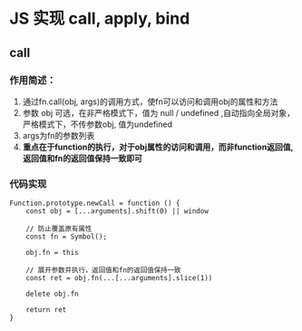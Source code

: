 # JS 实现 call, apply, bind

## call

### 作用简述：
1. 通过fn.call(obj, args)的调用方式，使fn可以访问和调用obj的属性和方法
2. 参数 obj 可选，在非严格模式下，值为 null / undefined ,自动指向全局对象，严格模式下，不传参数obj, 值为undefined
3. args为fn的参数列表
4. **重点在于function的执行，对于obj属性的访问和调用，而非function返回值, 返回值和fn的返回值保持一致即可**

### 代码实现

~~~
Function.prototype.newCall = function () {
    const obj = [...arguments].shift(0) || window
	
    // 防止覆盖原有属性
    const fn = Symbol();

    obj.fn = this
	
    // 展开参数并执行，返回值和fn的返回值保持一致
    const ret = obj.fn(...[...arguments].slice(1))

    delete obj.fn

    return ret
}
~~~
